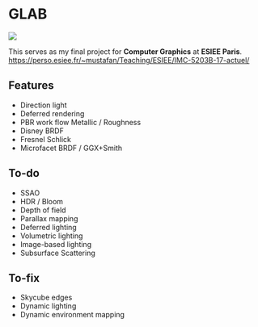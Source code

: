 # GLAB

![](/assets/CaptureW.PNG)

This serves as my final project for **Computer Graphics** at **ESIEE Paris**.
https://perso.esiee.fr/~mustafan/Teaching/ESIEE/IMC-5203B-17-actuel/


## Features
- Direction light
- Deferred rendering 
- PBR work flow Metallic / Roughness
- Disney BRDF
- Fresnel Schlick
- Microfacet BRDF / GGX+Smith 

## To-do
- SSAO
- HDR / Bloom
- Depth of field
- Parallax mapping  
- Deferred lighting
- Volumetric lighting
- Image-based lighting 
- Subsurface Scattering

## To-fix
- Skycube edges
- Dynamic lighting
- Dynamic environment mapping

